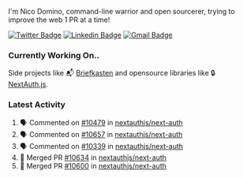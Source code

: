 
I'm Nico Domino, command-line warrior and open sourcerer, trying to improve the web 1 PR at a time!

[![Twitter Badge](https://img.shields.io/badge/-@ndom91-1ca0f1?style=flat-square&labelColor=1ca0f1&logo=twitter&logoColor=white&link=https://twitter.com/ndom91)](https://twitter.com/ndom91) [![Linkedin Badge](https://img.shields.io/badge/-ndom91-blue?style=flat-square&logo=Linkedin&logoColor=white&link=https://www.linkedin.com/in/ndom91/)](https://www.linkedin.com/in/ndom91/) [![Gmail Badge](https://img.shields.io/badge/-yo@ndo.dev-c14438?style=flat-square&logo=mail.ru&logoColor=white&link=mailto:yo@ndo.dev)](mailto:yo@ndo.dev)

### Currently Working On..

Side projects like 📬 [Briefkasten](https://briefkastenhq.com) and opensource libraries like 🔒 [NextAuth.js](https://github.com/nextauthjs/next-auth).

<!--START_SECTION_PROFILE_VIEWS:readme-info-->
<!--END_SECTION_PROFILE_VIEWS:readme-info-->

<!--START_SECTION_DAILY_COMMIT:readme-info-->
<!--END_SECTION_DAILY_COMMIT:readme-info-->

<!--START_SECTION_WEEKLY_COMMIT:readme-info-->
<!--END_SECTION_WEEKLY_COMMIT:readme-info-->

### Latest Activity

<!--START_SECTION:activity-->
1. 🗣 Commented on [#10479](https://github.com/nextauthjs/next-auth/pull/10479#issuecomment-2067977388) in [nextauthjs/next-auth](https://github.com/nextauthjs/next-auth)
2. 🗣 Commented on [#10657](https://github.com/nextauthjs/next-auth/pull/10657#issuecomment-2067750819) in [nextauthjs/next-auth](https://github.com/nextauthjs/next-auth)
3. 🗣 Commented on [#10339](https://github.com/nextauthjs/next-auth/pull/10339#issuecomment-2067750249) in [nextauthjs/next-auth](https://github.com/nextauthjs/next-auth)
4. 🎉 Merged PR [#10634](https://github.com/nextauthjs/next-auth/pull/10634) in [nextauthjs/next-auth](https://github.com/nextauthjs/next-auth)
5. 🎉 Merged PR [#10600](https://github.com/nextauthjs/next-auth/pull/10600) in [nextauthjs/next-auth](https://github.com/nextauthjs/next-auth)
<!--END_SECTION:activity-->

